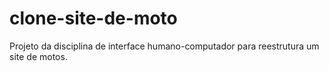 # clone-site-de-moto
Projeto da disciplina de interface humano-computador para reestrutura um site de motos.
